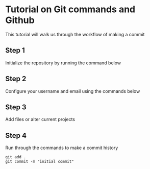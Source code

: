 # Tutorial on Git commands and Github
This tutorial will walk us through the workflow of making a commit

## Step 1
Initialize the repository by running the command below

## Step 2
Configure your username and email using the commands below

## Step 3
Add files or alter current projects

## Step 4
Run through the commands to make a commit history
```git
git add .
git commit -m "initial commit"
```

